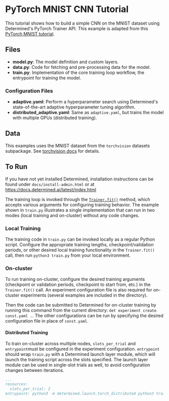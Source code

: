 # PyTorch MNIST CNN Tutorial
This tutorial shows how to build a simple CNN on the MNIST dataset using
Determined's PyTorch Trainer API. This example is adapted from this [PyTorch MNIST
tutorial](https://github.com/pytorch/examples/tree/master/mnist).

## Files
* **model.py**: The model definition and custom layers.
* **data.py**: Code for fetching and pre-processing data for the model.
* **train.py**: Implementation of the core training loop workflow, the entrypoint for training the model.

### Configuration Files
* **adaptive.yaml**: Perform a hyperparameter search using Determined's state-of-the-art adaptive hyperparameter tuning algorithm.
* **distributed_adaptive.yaml**: Same as `adaptive.yaml`, but trains the model with multiple GPUs (distributed training).

## Data
This examples uses the MNIST dataset from the `torchvision` datasets subpackage. See 
[torchvision docs](https://pytorch.org/vision/main/generated/torchvision.datasets.MNIST.html#torchvision.datasets.MNIST) 
for details.

## To Run
If you have not yet installed Determined, installation instructions can be found
under `docs/install-admin.html` or at https://docs.determined.ai/latest/index.html

The training loop is invoked through the 
[`Trainer.fit()`](https://docs.determined.ai/latest/reference/training/api-pytorch-reference.html#determined.pytorch.Trainer.fit) 
method, which accepts various arguments for configuring training behavior. The example shown in `train.py` 
illustrates a single implementation that can run in two modes (local training and on-cluster) without
any code changes.

### Local Training
The training code in `train.py` can be invoked locally as a regular Python script. Configure the appropriate training 
lengths, checkpoint/validation periods, or other desired local training functionality in the `Trainer.fit()` call, 
then run `python3 train.py` from your local environment.

### On-cluster
To run training on-cluster, configure the desired training arguments (checkpoint or validation periods, 
checkpoint to start from, etc.) in the `Trainer.fit()` call. An experiment configuration file is also required 
for on-cluster experiments (several examples are included in the directory).

Then the code can be submitted to Determined for on-cluster training by running this command from the current directory:
`det experiment create const.yaml .`. The other configurations can be run by specifying the desired 
configuration file in place of `const.yaml`.

#### Distributed Training
To train on-cluster across multiple nodes, `slots_per_trial` and `entrypoint`must be configured in the experiment configuration. 
`entrypoint` should wrap `train.py` with a Determined launch layer module, which will launch the training script across 
the slots specified. The launch layer module can be used in single-slot trials as well, to avoid configuration changes 
between iterations.

```yaml
...
resources:
  slots_per_trial: 2
entrypoint: python3 -m determined.launch.torch_distributed python3 train.py
```


